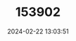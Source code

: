 ---
title: "153902"
category: "Orconectes acares"
draft: false
date: 2024-02-22 13:03:51
languages:
  English: ["Redspotted Stream Crayfish"]
---